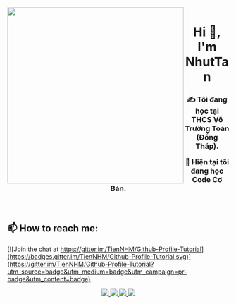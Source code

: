 <img align="left" width="400" src="https://github.githubassets.com/images/modules/profile/profile-first-repo.svg">
<h1 align="center">Hi 👋, I'm NhutTan</h1>
<p align="center">
  <h3 align="center"Tôi là một nhà phát triển năng động :3</h3>
</p>


✍ Tôi đang học tại THCS Võ Trường Toản (Đồng Tháp).

🌱 Hiện tại tôi đang học Code Cơ Bản.

<br />

## 📫 How to reach me:

[![Join the chat at https://gitter.im/TienNHM/Github-Profile-Tutorial](https://badges.gitter.im/TienNHM/Github-Profile-Tutorial.svg)](https://gitter.im/TienNHM/Github-Profile-Tutorial?utm_source=badge&utm_medium=badge&utm_campaign=pr-badge&utm_content=badge)

<p align="center">
  </a>
  <a href="[https://www.facebook.com/01.tien](https://www.facebook.com/donhuttan.dv)" alt="Facebook">
    <img src="https://img.icons8.com/fluent/48/000000/facebook-new.png" target="_blank" />
  </a> 
  <a href="https://github.com/DoNhutTanZ" alt="Github">
    <img src="https://img.icons8.com/fluent/48/000000/github.png"/>
  </a>
  <a href="https://zalo.me/0898576341" alt="Zalo" target="_blank" >
    <img src="https://i.imgur.com/P0erxWu.png"/>
  </a>
  <a href="ar399.donhuttan@gmail.com" alt="Email">
    <img src="https://img.icons8.com/fluent/48/000000/mailing.png"/>
  </a>
</p>
